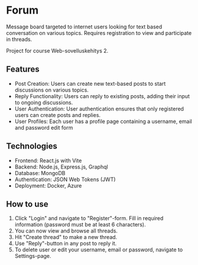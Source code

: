 # Forum

Message board targeted to internet users looking for text based conversation on various topics. Requires registration to view and participate in threads.

Project for course Web-sovelluskehitys 2.

## Features

- Post Creation: Users can create new text-based posts to start discussions on various topics.
- Reply Functionality: Users can reply to existing posts, adding their input to ongoing discussions.
- User Authentication: User authentication ensures that only registered users can create posts and replies.
- User Profiles: Each user has a profile page containing a username, email and password edit form

## Technologies

- Frontend: React.js with Vite
- Backend: Node.js, Express.js, Graphql
- Database: MongoDB
- Authentication: JSON Web Tokens (JWT)
- Deployment: Docker, Azure

## How to use

1. Click "Login" and navigate to "Register"-form. Fill in required information (password must be at least 6 characters).
2. You can now view and browse all threads.
3. Hit "Create thread" to make a new thread.
4. Use "Reply"-button in any post to reply it.
5. To delete user or edit your username, email or password, navigate to Settings-page.
